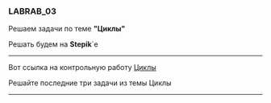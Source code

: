 ### LABRAB_03  

Решаем задачи по теме **"Циклы"**  

Решать будем на **Stepik**`е  

---  

Вот ссылка на контрольную работу [Циклы](https://stepik.org/lesson/413506/step/1?unit=402997)  

Решайте последние три задачи из темы Циклы  

---  
